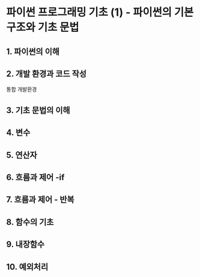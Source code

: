 # 파이썬 프로그래밍 기초 (1) - 파이썬의 기본 구조와 기초 문법

## 1. 파이썬의 이해



## 2. 개발 환경과 코드 작성

통합 개발환경



## 3. 기초 문법의 이해



## 4. 변수



## 5. 연산자



## 6. 흐름과 제어 -if



## 7. 흐름과 제어 - 반복



## 8. 함수의 기초



## 9. 내장함수



## 10. 예외처리
